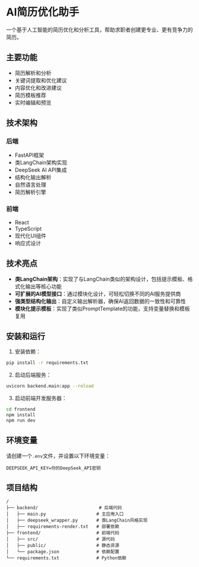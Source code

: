 # AI简历优化助手

一个基于人工智能的简历优化和分析工具，帮助求职者创建更专业、更有竞争力的简历。

## 主要功能

- 简历解析和分析
- 关键词提取和优化建议
- 内容优化和改进建议
- 简历模板推荐
- 实时编辑和预览

## 技术架构

### 后端
- FastAPI框架
- 类LangChain架构实现
- DeepSeek AI API集成
- 结构化输出解析
- 自然语言处理
- 简历解析引擎

### 前端
- React
- TypeScript
- 现代化UI组件
- 响应式设计

## 技术亮点

- **类LangChain架构**：实现了与LangChain类似的架构设计，包括提示模板、格式化输出等核心功能
- **可扩展的AI模型接口**：通过模块化设计，可轻松切换不同的AI服务提供商
- **强类型结构化输出**：自定义输出解析器，确保AI返回数据的一致性和可靠性
- **模块化提示模板**：实现了类似PromptTemplate的功能，支持变量替换和模板复用

## 安装和运行

1. 安装依赖：
```bash
pip install -r requirements.txt
```

2. 启动后端服务：
```bash
uvicorn backend.main:app --reload
```

3. 启动前端开发服务器：
```bash
cd frontend
npm install
npm run dev
```

## 环境变量

请创建一个`.env`文件，并设置以下环境变量：

```
DEEPSEEK_API_KEY=你的DeepSeek_API密钥
```

## 项目结构

```
/
├── backend/                       # 后端代码
│   ├── main.py                   # 主应用入口
│   ├── deepseek_wrapper.py       # 类LangChain风格实现
│   ├── requirements-render.txt   # 部署依赖
├── frontend/                     # 前端代码
│   ├── src/                      # 源代码
│   ├── public/                   # 静态资源
│   └── package.json              # 依赖配置
└── requirements.txt              # Python依赖
```